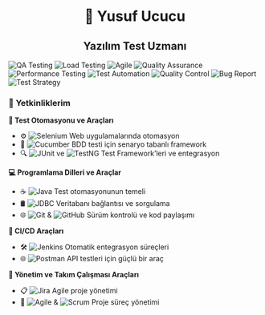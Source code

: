 <p align="center">
  <h1 align="center">🚀 Yusuf Ucucu</h1>
  <h2 align="center">Yazılım Test Uzmanı</h2>
  <p align="center">



<p align="left">
  <img src="https://img.shields.io/badge/QA%20Testing-FF477E?style=for-the-badge&logo=qa&logoColor=white" alt="QA Testing" />
  <img src="https://img.shields.io/badge/Load%20Testing-FFC107?style=for-the-badge&logo=loadtest&logoColor=black" alt="Load Testing" />
  <img src="https://img.shields.io/badge/Agile-52C234?style=for-the-badge&logo=agile&logoColor=white" alt="Agile" />
  <img src="https://img.shields.io/badge/Quality%20Assurance-4B8BBE?style=for-the-badge&logo=qualityassurance&logoColor=white" alt="Quality Assurance" />
  <img src="https://img.shields.io/badge/Performance%20Testing-F8C471?style=for-the-badge&logo=loadtest&logoColor=black" alt="Performance Testing" />
  <img src="https://img.shields.io/badge/Test%20Automation-D4AC0D?style=for-the-badge&logo=robotframework&logoColor=white" alt="Test Automation" />
   <img src="https://img.shields.io/badge/Quality%20Control-1C3F72?style=for-the-badge&logo=check-circle&logoColor=white" alt="Quality Control" />
  <img src="https://img.shields.io/badge/Bug%20Report-FF4B4B?style=for-the-badge&logo=bug&logoColor=white" alt="Bug Report" />
  <img src="https://img.shields.io/badge/Test%20Strategy-00A3E0?style=for-the-badge&logo=clipboard-list&logoColor=white" alt="Test Strategy" />
</p>







### 🚀 **Yetkinliklerim**

**🧰 Test Otomasyonu ve Araçları**  
- ⚙️ ![Selenium](https://img.shields.io/badge/-Selenium-43B02A?logo=selenium&logoColor=white) Web uygulamalarında otomasyon  
- 📐 ![Cucumber](https://img.shields.io/badge/-Cucumber-23D96C?logo=cucumber&logoColor=white) BDD testi için senaryo tabanlı framework  
- 🔍 ![JUnit](https://img.shields.io/badge/-JUnit-25A162?logo=junit5&logoColor=white) ve ![TestNG](https://img.shields.io/badge/-TestNG-FFD500?logo=testng&logoColor=black) Test Framework’leri ve entegrasyon  

**💻 Programlama Dilleri ve Araçlar**  
- ☕ ![Java](https://img.shields.io/badge/-Java-007396?logo=java&logoColor=white) Test otomasyonunun temeli  
- 🛢️ ![JDBC](https://img.shields.io/badge/-JDBC-4479A1?logo=java&logoColor=white) Veritabanı bağlantısı ve sorgulama  
- 🌐 ![Git](https://img.shields.io/badge/-Git-F05032?logo=git&logoColor=white) & ![GitHub](https://img.shields.io/badge/-GitHub-181717?logo=github&logoColor=white) Sürüm kontrolü ve kod paylaşımı  

**🚀 CI/CD Araçları**  
- 🛠️ ![Jenkins](https://img.shields.io/badge/-Jenkins-D24939?logo=jenkins&logoColor=white) Otomatik entegrasyon süreçleri  
- 🌐 ![Postman](https://img.shields.io/badge/-Postman-FF6C37?logo=postman&logoColor=white) API testleri için güçlü bir araç  

**👥 Yönetim ve Takım Çalışması Araçları**  
- 📋 ![Jira](https://img.shields.io/badge/-Jira-0052CC?logo=jira&logoColor=white) Agile proje yönetimi  
- 🔄 ![Agile](https://img.shields.io/badge/-Agile-2496ED?logo=scrumalliance&logoColor=white) & ![Scrum](https://img.shields.io/badge/-Scrum-5E2BFF?logo=scrum&logoColor=white) Proje süreç yönetimi  




<!---
codeNavigatorr/codeNavigatorr is a ✨ special ✨ repository because its `README.md` (this file) appears on your GitHub profile.
You can click the Preview link to take a look at your changes.
--->
